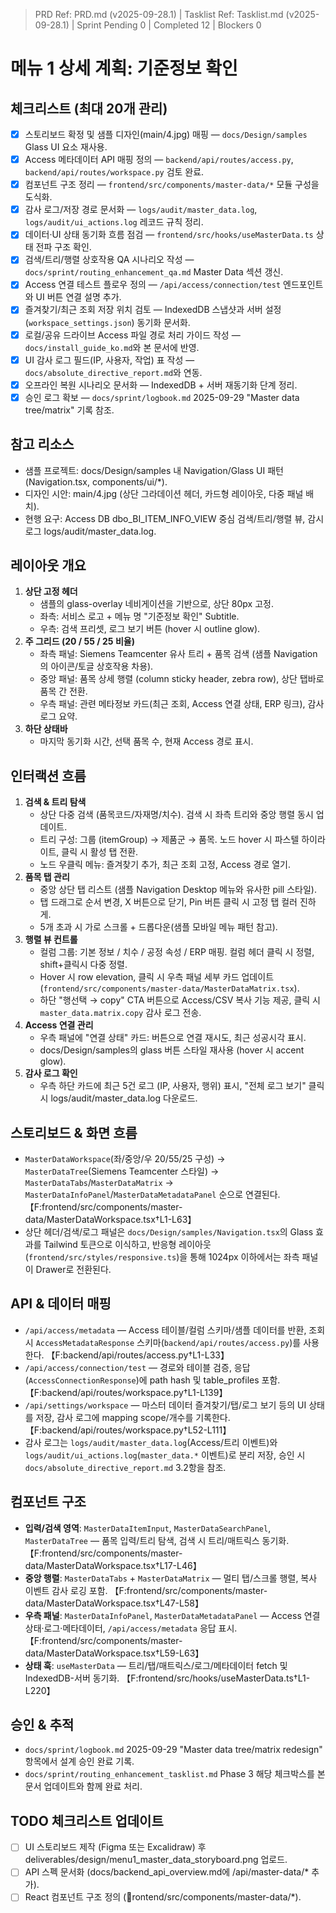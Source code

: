 > PRD Ref: PRD.md (v2025-09-28.1) | Tasklist Ref: Tasklist.md (v2025-09-28.1) | Sprint Pending 0 | Completed 12 | Blockers 0

# 메뉴 1 상세 계획: 기준정보 확인

## 체크리스트 (최대 20개 관리)
- [x] 스토리보드 확정 및 샘플 디자인(main/4.jpg) 매핑 — `docs/Design/samples` Glass UI 요소 재사용.
- [x] Access 메타데이터 API 매핑 정의 — `backend/api/routes/access.py`, `backend/api/routes/workspace.py` 검토 완료.
- [x] 컴포넌트 구조 정리 — `frontend/src/components/master-data/*` 모듈 구성을 도식화.
- [x] 감사 로그/저장 경로 문서화 — `logs/audit/master_data.log`, `logs/audit/ui_actions.log` 레코드 규칙 정리.
- [x] 데이터·UI 상태 동기화 흐름 점검 — `frontend/src/hooks/useMasterData.ts` 상태 전파 구조 확인.
- [x] 검색/트리/행렬 상호작용 QA 시나리오 작성 — `docs/sprint/routing_enhancement_qa.md` Master Data 섹션 갱신.
- [x] Access 연결 테스트 플로우 정의 — `/api/access/connection/test` 엔드포인트와 UI 버튼 연결 설명 추가.
- [x] 즐겨찾기/최근 조회 저장 위치 검토 — IndexedDB 스냅샷과 서버 설정(`workspace_settings.json`) 동기화 문서화.
- [x] 로컬/공유 드라이브 Access 파일 경로 처리 가이드 작성 — `docs/install_guide_ko.md`와 본 문서에 반영.
- [x] UI 감사 로그 필드(IP, 사용자, 작업) 표 작성 — `docs/absolute_directive_report.md`와 연동.
- [x] 오프라인 복원 시나리오 문서화 — IndexedDB + 서버 재동기화 단계 정리.
- [x] 승인 로그 확보 — `docs/sprint/logbook.md` 2025-09-29 "Master data tree/matrix" 기록 참조.

## 참고 리소스
- 샘플 프로젝트: docs/Design/samples 내 Navigation/Glass UI 패턴 (Navigation.tsx, components/ui/*).
- 디자인 시안: main/4.jpg (상단 그라데이션 헤더, 카드형 레이아웃, 다중 패널 배치).
- 현행 요구: Access DB dbo_BI_ITEM_INFO_VIEW 중심 검색/트리/행렬 뷰, 감시 로그 logs/audit/master_data.log.

## 레이아웃 개요
1. **상단 고정 헤더**
   - 샘플의 glass-overlay 네비게이션을 기반으로, 상단 80px 고정.
   - 좌측: 서비스 로고 + 메뉴 명 "기준정보 확인" Subtitle.
   - 우측: 검색 프리셋, 로그 보기 버튼 (hover 시 outline glow).
2. **주 그리드 (20 / 55 / 25 비율)**
   - 좌측 패널: Siemens Teamcenter 유사 트리 + 품목 검색 (샘플 Navigation의 아이콘/토글 상호작용 차용).
   - 중앙 패널: 품목 상세 행렬 (column sticky header, zebra row), 상단 탭바로 품목 간 전환.
   - 우측 패널: 관련 메타정보 카드(최근 조회, Access 연결 상태, ERP 링크), 감사 로그 요약.
3. **하단 상태바**
   - 마지막 동기화 시간, 선택 품목 수, 현재 Access 경로 표시.

## 인터랙션 흐름
1. **검색 & 트리 탐색**
   - 상단 다중 검색 (품목코드/자재명/치수). 검색 시 좌측 트리와 중앙 행렬 동시 업데이트.
   - 트리 구성: 그룹 (itemGroup) → 제품군 → 품목. 노드 hover 시 파스텔 하이라이트, 클릭 시 활성 탭 전환.
   - 노드 우클릭 메뉴: 즐겨찾기 추가, 최근 조회 고정, Access 경로 열기.
2. **품목 탭 관리**
   - 중앙 상단 탭 리스트 (샘플 Navigation Desktop 메뉴와 유사한 pill 스타일).
   - 탭 드래그로 순서 변경, X 버튼으로 닫기, Pin 버튼 클릭 시 고정 탭 컬러 진하게.
   - 5개 초과 시 가로 스크롤 + 드롭다운(샘플 모바일 메뉴 패턴 참고).
3. **행렬 뷰 컨트롤**
   - 컬럼 그룹: 기본 정보 / 치수 / 공정 속성 / ERP 매핑. 컬럼 헤더 클릭 시 정렬, shift+클릭시 다중 정렬.
   - Hover 시 row elevation, 클릭 시 우측 패널 세부 카드 업데이트 (`frontend/src/components/master-data/MasterDataMatrix.tsx`).
   - 하단 "행선택 → copy" CTA 버튼으로 Access/CSV 복사 기능 제공, 클릭 시 `master_data.matrix.copy` 감사 로그 전송.
4. **Access 연결 관리**
   - 우측 패널에 "연결 상태" 카드: 버튼으로 연결 재시도, 최근 성공시각 표시.
   - docs/Design/samples의 glass 버튼 스타일 재사용 (hover 시 accent glow).
5. **감사 로그 확인**
   - 우측 하단 카드에 최근 5건 로그 (IP, 사용자, 행위) 표시, "전체 로그 보기" 클릭 시 logs/audit/master_data.log 다운로드.

## 스토리보드 & 화면 흐름
- `MasterDataWorkspace`(좌/중앙/우 20/55/25 구성) → `MasterDataTree`(Siemens Teamcenter 스타일) → `MasterDataTabs`/`MasterDataMatrix` → `MasterDataInfoPanel`/`MasterDataMetadataPanel` 순으로 연결된다. 【F:frontend/src/components/master-data/MasterDataWorkspace.tsx†L1-L63】
- 상단 헤더/검색/로그 패널은 `docs/Design/samples/Navigation.tsx`의 Glass 효과를 Tailwind 토큰으로 이식하고, 반응형 레이아웃(`frontend/src/styles/responsive.ts`)을 통해 1024px 이하에서는 좌측 패널이 Drawer로 전환된다.
## API & 데이터 매핑
- `/api/access/metadata` — Access 테이블/컬럼 스키마/샘플 데이터를 반환, 조회 시 `AccessMetadataResponse` 스키마(`backend/api/routes/access.py`)를 사용한다. 【F:backend/api/routes/access.py†L1-L33】
- `/api/access/connection/test` — 경로와 테이블 검증, 응답(`AccessConnectionResponse`)에 path hash 및 table_profiles 포함. 【F:backend/api/routes/workspace.py†L1-L139】
- `/api/settings/workspace` — 마스터 데이터 즐겨찾기/탭/로그 보기 등의 UI 상태를 저장, 감사 로그에 mapping scope/개수를 기록한다. 【F:backend/api/routes/workspace.py†L52-L111】
- 감사 로그는 `logs/audit/master_data.log`(Access/트리 이벤트)와 `logs/audit/ui_actions.log`(`master_data.*` 이벤트)로 분리 저장, 승인 시 `docs/absolute_directive_report.md` 3.2항을 참조.
## 컴포넌트 구조
- **입력/검색 영역**: `MasterDataItemInput`, `MasterDataSearchPanel`, `MasterDataTree` — 품목 입력/트리 탐색, 검색 시 트리/매트릭스 동기화. 【F:frontend/src/components/master-data/MasterDataWorkspace.tsx†L17-L46】
- **중앙 행렬**: `MasterDataTabs` + `MasterDataMatrix` — 멀티 탭/스크롤 행렬, 복사 이벤트 감사 로깅 포함. 【F:frontend/src/components/master-data/MasterDataWorkspace.tsx†L47-L58】
- **우측 패널**: `MasterDataInfoPanel`, `MasterDataMetadataPanel` — Access 연결 상태·로그·메타데이터, `/api/access/metadata` 응답 표시. 【F:frontend/src/components/master-data/MasterDataWorkspace.tsx†L59-L63】
- **상태 훅**: `useMasterData` — 트리/탭/매트릭스/로그/메타데이터 fetch 및 IndexedDB-서버 동기화. 【F:frontend/src/hooks/useMasterData.ts†L1-L220】
## 승인 & 추적
- `docs/sprint/logbook.md` 2025-09-29 "Master data tree/matrix redesign" 항목에서 설계 승인 완료 기록.
- `docs/sprint/routing_enhancement_tasklist.md` Phase 3 해당 체크박스를 본 문서 업데이트와 함께 완료 처리.

## TODO 체크리스트 업데이트
- [ ] UI 스토리보드 제작 (Figma 또는 Excalidraw) 후 deliverables/design/menu1_master_data_storyboard.png 업로드.
- [ ] API 스펙 문서화 (docs/backend_api_overview.md에 /api/master-data/* 추가).
- [ ] React 컴포넌트 구조 정의 (rontend/src/components/master-data/*).
